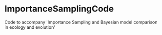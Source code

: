 # ImportanceSamplingCode
Code to accompany 'Importance Sampling and Bayesian model comparison in ecology and evolution'
